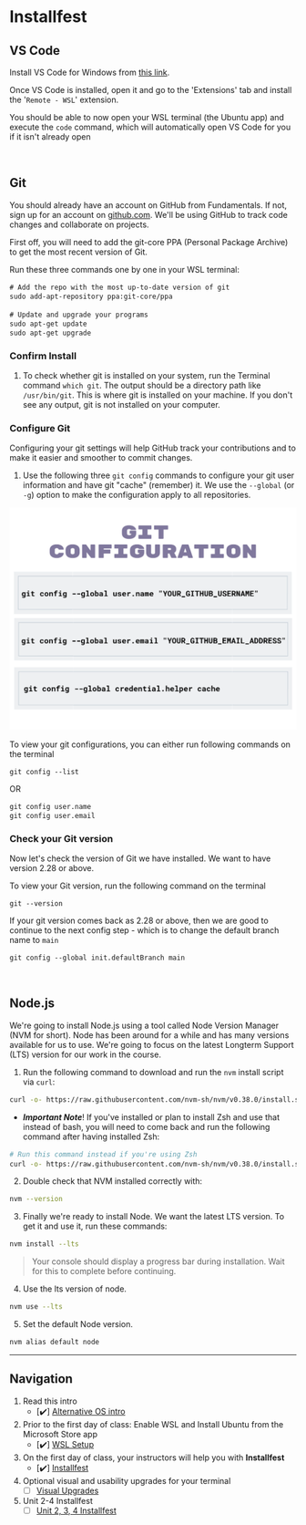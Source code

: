 # Installfest

## VS Code
Install VS Code for Windows from [this link](https://code.visualstudio.com/download).

Once VS Code is installed, open it and go to the 'Extensions' tab and install the '`Remote - WSL`' extension.

You should be able to now open your WSL terminal (the Ubuntu app) and execute the `code` command, which will automatically open VS Code for you if it isn't already open


<br />

## Git

You should already have an account on GitHub from Fundamentals. If not, sign up for an account on [github.com](http://github.com). We'll be using GitHub to track code changes and collaborate on projects.

First off, you will need to add the git-core PPA (Personal Package Archive) to get the most recent version of Git.

Run these three commands one by one in your WSL terminal:

```
# Add the repo with the most up-to-date version of git
sudo add-apt-repository ppa:git-core/ppa

# Update and upgrade your programs
sudo apt-get update
sudo apt-get upgrade
```

### Confirm Install

1. To check whether git is installed on your system, run the Terminal command `which git`. The output should be a directory path like `/usr/bin/git`. This is where git is installed on your machine. If you don't see any output, git is not installed on your computer.

### Configure Git

Configuring your git settings will help GitHub track your contributions and to make it easier and smoother to commit changes.

1. Use the following three `git config` commands to configure your git user information and have git "cache" (remember) it. We use the `--global` (or `-g`) option to make the configuration apply to all repositories.

<p align="center">
<img src='./gitconfig.png' width='600px' alt='git config'>
</p>

To view your git configurations, you can either run following commands on the terminal

```
git config --list
```
OR

```
git config user.name
git config user.email
```
### Check your Git version

Now let's check the version of Git we have installed. We want to have version 2.28 or above.

To view your Git version, run the following command on the terminal

```
git --version
```

If your git version comes back as 2.28 or above, then we are good to continue to the next config step - which is to change the default branch name to `main`

```
git config --global init.defaultBranch main
```

<br />

## Node.js

We're going to install Node.js using a tool called Node Version Manager (NVM for short). Node has been around for a while and has many versions available for us to use. We're going to focus on the latest Longterm Support (LTS) version for our work in the course.

1. Run the following command to download and run the `nvm` install script via `curl`:

```bash
curl -o- https://raw.githubusercontent.com/nvm-sh/nvm/v0.38.0/install.sh | bash
```

* ***Important Note***! If you've installed or plan to install Zsh and use that instead of bash, you will need to come back and run the following command after having installed Zsh:
```bash
# Run this command instead if you're using Zsh
curl -o- https://raw.githubusercontent.com/nvm-sh/nvm/v0.38.0/install.sh | zsh
``` 

2. Double check that NVM installed correctly with:

```bash
nvm --version
```

3. Finally we're ready to install Node. We want the latest LTS version. To get it and use it, run these commands:

```bash
nvm install --lts
```

> Your console should display a progress bar during installation. Wait for this to complete before continuing.

4. Use the lts version of node.

```bash
nvm use --lts
```

5. Set the default Node version.
```bash
nvm alias default node
```

<hr />

## Navigation
1. Read this intro
    * [✔️] [Alternative OS intro](./README.md)  
2. Prior to the first day of class: Enable WSL and Install Ubuntu from the Microsoft Store app
    * [✔️] [WSL Setup](./wsl-setup.md)
3. On the first day of class, your instructors will help you with **Installfest**
    * [✔️] [Installfest](./wsl-installfest.md)
4. Optional visual and usability upgrades for your terminal
    * [ ] [Visual Upgrades](./upgrades.md)
5. Unit 2-4 Installfest
    * [ ] [Unit 2, 3, 4 Installfest](./wsl-unit234.md)
